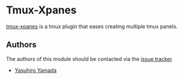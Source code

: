 # Tmux-Xpanes

[tmux-xpanes][1] is a tmux plugin that eases creating multiple tmux panels.

## Authors

The authors of this module should be contacted via the [issue tracker][2].

- [Yasuhiro Yamada](https://github.com/greymd)

[1]: https://github.com/greymd/tmux-xpanes
[2]: https://github.com/greymd/tmux-xpanes/issues

